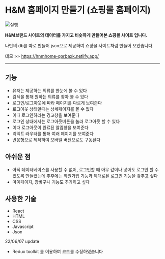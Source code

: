 # H&M 홈페이지 만들기 (쇼핑몰 홈페이지)
![실행](https://user-images.githubusercontent.com/97217443/171147226-c3980054-2a09-4ff9-b714-b0974cef61ed.png)

**H&M브랜드 사이트의 데이터를 가지고 비슷하게 만들어본 쇼핑몰 사이트 입니다.**

나만의 db를 따로 만들어 json으로 제공하여 쇼핑몰 사이트처럼 만들어 보았습니다<br>

데모 >> https://hnmhome-qorbaxk.netlify.app/

***
## 기능
* 유저는 제공하는 의류를 한눈에 볼 수 있다
* 검색을 통해 원하는 의류를 찾아 볼 수 있다
* 로그인/로그아웃에 따라 페이지를 다르게 보여준다
* 로그아웃 상태일때는 상세페이지를 볼 수 없다
* 이때 로그인하라는 경고창을 보여준다
* 로그인 상태에서는 로그아웃버튼을 눌러 로그아웃 할 수 있다
* 이때 로그아웃이 완료된 알림창을 보여준다
* 리액트 라우터를 통해 여러 페이지를 보여준다
* 반응형으로 제작하여 모바일 버전으로도 구동된다

## 아쉬운 점
* 아직 데이터베이스를 사용할 수 없어, 로그인할 때 아무 값이나 넣어도 로그인 할 수 있도록 만들었는데 추후에는 회원가입 기능과 제대로된 로그인 기능을 갖추고 싶다
* 마이페이지, 장바구니 기능도 추가하고 싶다

## 사용한 기술
* React
* HTML
* CSS
* Javascript
* Json


22/06/07 update 
+ Redux toolkit 를 이용하여 코드를 수정하였습니다
